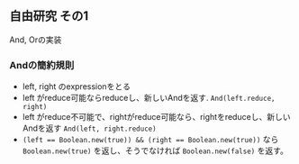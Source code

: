 ## 自由研究 その1
And, Orの実装

### Andの簡約規則
* left, right のexpressionをとる
* left がreduce可能ならreduceし、新しいAndを返す. `And(left.reduce, right)`
* left がreduce不可能で、rightがreduce可能なら、rightをreduceし、新しいAndを返す `And(left, right.reduce)`
* `(left == Boolean.new(true)) && (right == Boolean.new(true))` なら `Boolean.new(true)` を返し、そうでなければ `Boolean.new(false)` を返す。
